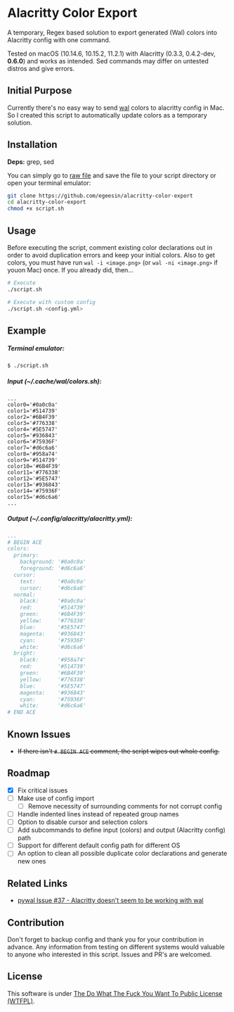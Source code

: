 # Alacritty Color Export

A temporary, Regex based solution to export generated (Wal) colors into Alacritty config with one command.

Tested on macOS (10.14.6, 10.15.2, 11.2.1) with Alacritty (0.3.3, 0.4.2-dev, **0.6.0**) and works as intended.
Sed commands may differ on untested distros and give errors.

## Initial Purpose
Currently there's no easy way to send [wal](https://github.com/dylanaraps/pywal/) colors to alacritty config in Mac. So I created this script to automatically update colors as a temporary solution.

## Installation
**Deps:** grep, sed

You can simply go to [raw file](https://github.com/egeesin/alacritty-color-export/raw/master/script.sh) and save the file to your script directory or open your terminal emulator:

```sh
git clone https://github.com/egeesin/alacritty-color-export
cd alacritty-color-export
chmod +x script.sh
```

## Usage
Before executing the script, comment existing color declarations out in order to avoid duplication errors and keep your initial colors.
Also to get colors, you must have run ``wal -i <image.png>`` (or ``wal -ni <image.png>`` if youon Mac) once. If you already did, then...

```sh
# Execute
./script.sh

# Execute with custom config
./script.sh <config.yml>
```

## Example

##### Terminal emulator:

```bash
$ ./script.sh
```

##### Input (~/.cache/wal/colors.sh):

```
...
color0='#0a0c0a'
color1='#514739'
color2='#6B4F39'
color3='#776338'
color4='#5E5747'
color5='#936843'
color6='#75936F'
color7='#d6c6a6'
color8='#958a74'
color9='#514739'
color10='#6B4F39'
color11='#776338'
color12='#5E5747'
color13='#936843'
color14='#75936F'
color15='#d6c6a6'
...
```

##### Output (~/.config/alacritty/alacritty.yml):

```yaml
...
# BEGIN ACE
colors:
  primary:
    background: '#0a0c0a'
    foreground: '#d6c6a6'
  cursor:
    text:       '#0a0c0a'
    cursor:     '#d6c6a6'
  normal:
    black:      '#0a0c0a'
    red:        '#514739'
    green:      '#6B4F39'
    yellow:     '#776338'
    blue:       '#5E5747'
    magenta:    '#936843'
    cyan:       '#75936F'
    white:      '#d6c6a6'
  bright:
    black:      '#958a74'
    red:        '#514739'
    green:      '#6B4F39'
    yellow:     '#776338'
    blue:       '#5E5747'
    magenta:    '#936843'
    cyan:       '#75936F'
    white:      '#d6c6a6'
# END ACE
```

## Known Issues
- ~~If there isn't ``# BEGIN ACE`` comment, the script wipes out whole config.~~

## Roadmap
- [x] Fix critical issues
- [ ] Make use of config import
  - [ ] Remove necessity of surrounding comments for not corrupt config
- [ ] Handle indented lines instead of repeated group names
- [ ] Option to disable cursor and selection colors
- [ ] Add subcommands to define input (colors) and output (Alacritty config) path
- [ ] Support for different default config path for different OS
- [ ] An option to clean all possible duplicate color declarations and generate new ones

## Related Links
- [pywal Issue #37 - Alacritty doesn't seem to be working with wal](https://github.com/dylanaraps/pywal/issues/37)

## Contribution
Don't forget to backup config and thank you for your contribution in advance. Any information from testing on different systems would valuable to anyone who interested in this script. Issues and PR's are welcomed.

## License
This software is under [The Do What The Fuck You Want To Public License (WTFPL)](http://www.wtfpl.net/about/).
